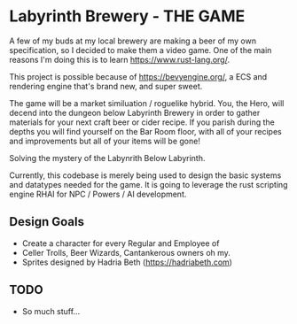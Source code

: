 # Labyrinth Brewery - THE GAME

A few of my buds at my local brewery are making a beer of my own specification, so I decided to make them a video game. One of the main reasons I'm doing this is to learn
https://www.rust-lang.org/. 

This project is possible because of https://bevyengine.org/, a ECS and rendering engine that's brand new, and super sweet.

The game will be a market similuation / roguelike hybrid. You, the Hero, will decend into the dungeon below Labyrinth Brewery in order to gather materials for your next
craft beer or cider recipe. If you parish during the depths you will find yourself on the Bar Room floor, with all of your recipes and improvements but all of your
items will be gone!

Solving the mystery of the Labynrith Below Labyrinth.

Currently, this codebase is merely being used to design the basic systems and datatypes needed for the game. It is going to leverage the rust scripting engine RHAI for NPC
/ Powers / AI development.

## Design Goals 

- Create a character for every Regular and Employee of
- Celler Trolls, Beer Wizards, Cantankerous owners oh my.
- Sprites designed by Hadria Beth (https://hadriabeth.com)

## TODO

- So much stuff...
